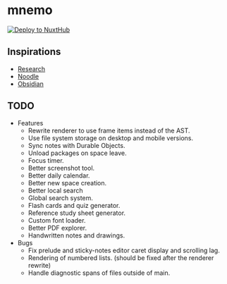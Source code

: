 # mnemo

[![Deploy to NuxtHub](https://hub.nuxt.com/button.svg)](https://hub.nuxt.com/new?repo=lemueldls/mnemo)

## Inspirations

- [Research](https://un.ms/research)
- [Noodle](https://noodle.run)
- [Obsidian](https://obsidian.md)

## TODO

- Features
  - Rewrite renderer to use frame items instead of the AST.
  - Use file system storage on desktop and mobile versions.
  - Sync notes with Durable Objects.
  - Unload packages on space leave.
  - Focus timer.
  - Better screenshot tool.
  - Better daily calendar.
  - Better new space creation.
  - Better local search
  - Global search system.
  - Flash cards and quiz generator.
  - Reference study sheet generator.
  - Custom font loader.
  - Better PDF explorer.
  - Handwritten notes and drawings.
- Bugs
  - Fix prelude and sticky-notes editor caret display and scrolling lag.
  - Rendering of numbered lists. (should be fixed after the renderer rewrite)
  - Handle diagnostic spans of files outside of main.
